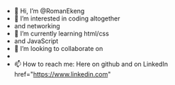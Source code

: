 - 👋 Hi, I’m @RomanEkeng
- 👀 I’m interested in coding altogether
- and networking 
- 🌱 I’m currently learning html/css
- and JavaScript 
- 💞️ I’m looking to collaborate on
- 
- 📫 How to reach me: Here on github
and on LinkedIn href="https://www.linkedin.com"

<!---
RomanEkeng/RomanEkeng is a ✨ special ✨ repository because its `README.md` (this file) appears on your GitHub profile.
You can click the Preview link to take a look at your changes.
--->
